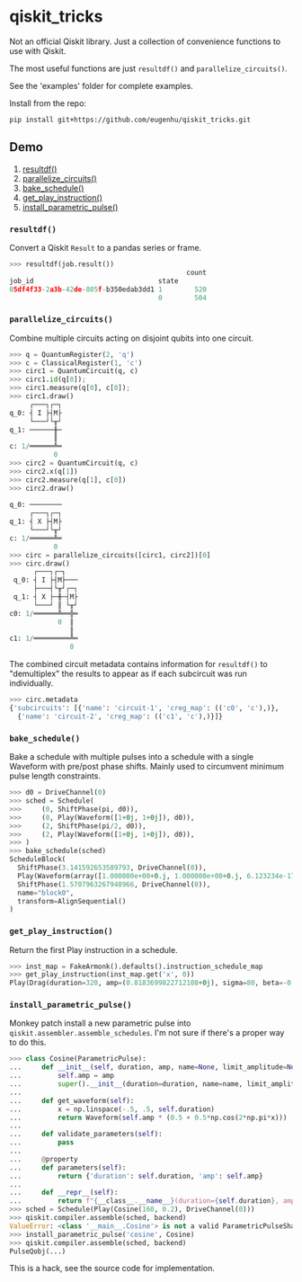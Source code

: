 # qiskit_tricks

Not an official Qiskit library. Just a collection of convenience functions to use with Qiskit.

The most useful functions are just `resultdf()` and `parallelize_circuits()`.

See the 'examples' folder for complete examples.

Install from the repo:
```
pip install git+https://github.com/eugenhu/qiskit_tricks.git
```

## Demo
1. [resultdf()](#resultdf)
2. [parallelize_circuits()](#parallelize_circuits)
3. [bake_schedule()](#bake_schedule)
4. [get_play_instruction()](#get_play_instruction)
5. [install_parametric_pulse()](#install_parametric_pulse)

### `resultdf()`
Convert a Qiskit `Result` to a pandas series or frame.
```python
>>> resultdf(job.result())
                                            count
job_id                               state       
05df4f33-2a3b-42de-805f-b350edab3dd1 1        520
                                     0        504
```

### `parallelize_circuits()`
Combine multiple circuits acting on disjoint qubits into one circuit.
```python
>>> q = QuantumRegister(2, 'q')
>>> c = ClassicalRegister(1, 'c')
>>> circ1 = QuantumCircuit(q, c)
>>> circ1.id(q[0]);
>>> circ1.measure(q[0], c[0]);
>>> circ1.draw()
     ┌───┐┌─┐
q_0: ┤ I ├┤M├
     └───┘└╥┘
q_1: ──────╫─
           ║ 
c: 1/══════╩═
           0
>>> circ2 = QuantumCircuit(q, c)
>>> circ2.x(q[1])
>>> circ2.measure(q[1], c[0])
>>> circ2.draw()
            
q_0: ────────
     ┌───┐┌─┐
q_1: ┤ X ├┤M├
     └───┘└╥┘
c: 1/══════╩═
           0
>>> circ = parallelize_circuits([circ1, circ2])[0]
>>> circ.draw()
      ┌───┐┌─┐   
 q_0: ┤ I ├┤M├───
      ├───┤└╥┘┌─┐
 q_1: ┤ X ├─╫─┤M├
      └───┘ ║ └╥┘
c0: 1/══════╩══╬═
            0  ║ 
               ║ 
c1: 1/═════════╩═
               0 
```
The combined circuit metadata contains information for `resultdf()` to "demultiplex" the results to appear as if each subcircuit was run individually.
```python
>>> circ.metadata
{'subcircuits': [{'name': 'circuit-1', 'creg_map': (('c0', 'c'),)},
  {'name': 'circuit-2', 'creg_map': (('c1', 'c'),)}]}
```

### `bake_schedule()`
Bake a schedule with multiple pulses into a schedule with a single Waveform with pre/post phase shifts. Mainly used to circumvent minimum pulse length constraints.
```python
>>> d0 = DriveChannel(0)
>>> sched = Schedule(
>>>     (0, ShiftPhase(pi, d0)),
>>>     (0, Play(Waveform([1+0j, 1+0j]), d0)),
>>>     (2, ShiftPhase(pi/2, d0)),
>>>     (2, Play(Waveform([1+0j, 1+0j]), d0)),
>>> )
>>> bake_schedule(sched)
ScheduleBlock(
  ShiftPhase(3.141592653589793, DriveChannel(0)),
  Play(Waveform(array([1.000000e+00+0.j, 1.000000e+00+0.j, 6.123234e-17+1.j, 6.123234e-17+1.j])), DriveChannel(0)),
  ShiftPhase(1.5707963267948966, DriveChannel(0)),
  name="block0",
  transform=AlignSequential()
)
```

### `get_play_instruction()`
Return the first Play instruction in a schedule.
```python
>>> inst_map = FakeArmonk().defaults().instruction_schedule_map
>>> get_play_instruction(inst_map.get('x', 0))
Play(Drag(duration=320, amp=(0.8183699822712108+0j), sigma=80, beta=-0.6793150565689698, name='drag_f7ce'), DriveChannel(0), name='drag_f7ce')
```

### `install_parametric_pulse()`
Monkey patch install a new parametric pulse into `qiskit.assembler.assemble_schedules`. I'm not sure if there's a proper way to do this.
```python
>>> class Cosine(ParametricPulse):
...     def __init__(self, duration, amp, name=None, limit_amplitude=None):
...         self.amp = amp
...         super().__init__(duration=duration, name=name, limit_amplitude=limit_amplitude)
...
...     def get_waveform(self):
...         x = np.linspace(-.5, .5, self.duration)
...         return Waveform(self.amp * (0.5 + 0.5*np.cos(2*np.pi*x)))
...
...     def validate_parameters(self):
...         pass
...
...     @property
...     def parameters(self):
...         return {'duration': self.duration, 'amp': self.amp}
...
...     def __repr__(self):
...         return f"{__class__.__name__}(duration={self.duration}, amp={self.amp})"
>>> sched = Schedule(Play(Cosine(160, 0.2), DriveChannel(0)))
>>> qiskit.compiler.assemble(sched, backend)
ValueError: <class '__main__.Cosine'> is not a valid ParametricPulseShapes
>>> install_parametric_pulse('cosine', Cosine)
>>> qiskit.compiler.assemble(sched, backend)
PulseQobj(...)
```
This is a hack, see the source code for implementation.
